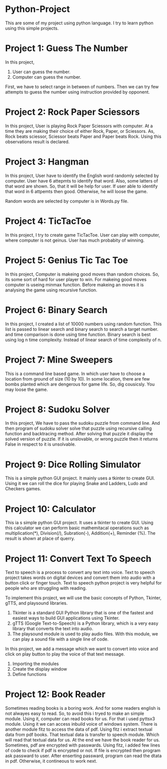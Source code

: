 # Python-Project
This are some of my project using python language. I try to learn python using this simple projects.

# Project 1: Guess The Number
In this project, 
1. User can guess the number.
2. Computer can guess the number.

First, we have to select range in between of numbers. Then we can try few attempts to guess the number using instruction provided by opponent.

# Project 2: Rock Paper Sciessors
In this project,
User is playing Rock Paper Sciessors with computer. At a time they are making their choice of either Rock, Paper, or Sciessors. As, Rock beats sciessor, Sciessor beats Paper and Paper beats Rock. Using this observations result is declared. 

# Project 3: Hangman
In this project,
User have to identify the English word randomly selected by computer. User have 6 attepmts to identify that word. Also, some latters of that word are shown. So, that it will be help for user. If user able to identify that word in 6 attpemts then good. Otherwise, he will loose the game.

Random words are selected by computer is in Words.py file.

# Project 4: TicTacToe
In this project,
I try to create game TicTacToe. User can play with computer, where computer is not geinus. User has much probabity of winning.  

# Project 5: Genius Tic Tac Toe
In this project,
Computer is makeing good moves than random choices. So, its some sort of hard for user player to win. For makeing good moves computer is useing minmax function. Before makeing an moves it is analysing the game using recursive function.

# Project 6: Binary Search
In this project,
I created a list of 10000 numbers using random function. This list is passed to linear search and binary search to search a target number. and time comparison is done using time function. Binary search is best using log n time complexity. Instead of linear search of time complexity of n.
 
# Project 7: Mine Sweepers
This is a command line based game. In which user have to choose a location from ground of size (10 by 10). In some location, there are few bombs planted which are dengerous for game life. So, dig cousicsly. You may loose the game.

# Project 8: Sudoku Solver
In this project,
We have to pass the sudoku puzzle from command line. And then program of sudoku solver solve that puzzle using recursive calling function and backtracing method.
After solving that puzzle it display the solved version of puzzle. If it is unslovable, or wrong puzzle then it returns False in respect to it is unsolvable.

# Project 9: Dice Rolling Simulator
This is a simple python GUI project.
It mainly uses a tkinter to create GUI. Using it we can roll the dice for playing Snake and Ladders, Ludo and Checkers games.

# Project 10: Calculator
This ia s simple python GUI project. 
It uses a tkinter to create GUI. Using this calculator we can perform basic mathemitacal operations such as multiplication(*), Division(/), Subration(-), Addition(+), Reminder
(%). The result is shown at place of querry. 

# Project 11: Convert Text To Speech
Text to speech is a process to convert any text into voice. Text to speech project takes words on digital devices and convert them into audio with a button click or finger touch. Text to speech python project is very helpful for people who are struggling with reading.

To implement this project, we will use the basic concepts of Python, Tkinter, gTTS, and playsound libraries.

1. Tkinter is a standard GUI Python library that is one of the fastest and easiest ways to build GUI applications using Tkinter.
2. gTTS (Google Text-to-Speech) is a Python library, which is a very easy library that converts the text into audio.
3. The playsound module is used to play audio files. With this module, we can play a sound file with a single line of code.

In this project, we add a message which we want to convert into voice and click on play button to play the voice of that text message.

1. Importing the modules
2. Create the display window
3. Define functions

# Project 12: Book Reader
Sometimes reading books is a boring work. And for some readers english is not alwayes easy to read. So, to avoid this i tryed to make an simple module. Using it, computer can read books for us. For that i used pyttsx3 module. Using it we can access inbuild voice of windows system.
There is another module fitz to access the data of pdf. Using fitz i extract textual data from pdf books. That textual data is transfer to speech module. Which will read that textual data for us. At the end we have the book reader for us. 
Sometimes, pdf are encrypted with passwards. Using fitz, i added few lines of code to check if pdf is encrypted or not. If file is encrypted then program ask passward to user.
After enserting passward, program can read the dtata in pdf. Otherwise, it contineous to work next.
